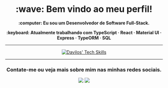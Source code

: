<div align="center">
  <h1> <strong>:wave: Bem vindo ao meu perfil!</strong> </h1>

  <p> <strong>:computer: Eu sou um Desenvolvedor de Software Full-Stack.</strong> </p>
  <p> <strong>:keyboard: Atualmente trabalhando com TypeScript · React · Material UI · Express · TypeORM · SQL </strong> </p>
</div>

---

<div align="center" style="display: inline_block">
  <p>
    <a href="https://skillicons.dev">
      <img src="https://skillicons.dev/icons?i=nodejs,express,sequelize,prisma,python,js,ts,vitest,django,docker,mysql,git,linux&theme=dark" alt="Davilos' Tech Skills" />
    </a>
  </p>
</div>
  
---

<div align="center">
  <h3> <strong>Contate-me ou veja mais sobre mim nas minhas redes sociais.</strong> </h3>
  
  <a href="https://www.linkedin.com/in/davilos-tavares/"><img src = "https://img.shields.io/badge/LinkedIn-0077B5?style=for-the-badge&logo=linkedin&logoColor=white"></a>
  <a href="https://mail.google.com/mail/u/0/?fs=1&tf=cm&source=mailto&to=davilostavaresgg@gmail.com"><img src="https://img.shields.io/badge/Gmail-D14836?style=for-the-badge&logo=gmail&logoColor=white"></a>
</div>
